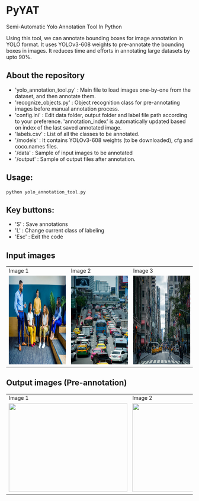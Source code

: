 # PyYAT
Semi-Automatic Yolo Annotation Tool In Python

Using this tool, we can annotate bounding boxes for image annotation in YOLO format. 
It uses YOLOv3-608 weights to pre-annotate the bounding boxes in images. It reduces time and efforts in annotating large datasets by upto 90%.

## About the repository
* 'yolo_annotation_tool.py' : Main file to load images one-by-one from the dataset, and then annotate them.
* 'recognize_objects.py' : Object recognition class for pre-annotating images before manual annotation process.
* 'config.ini' : Edit data folder, output folder and label file path according to your preference. 'annotation_index' is automatically updated based on index of the last saved annotated image.
* 'labels.csv' : List of all the classes to be annotated.
* '/models' : It contains YOLOv3-608 weights (to be downloaded), cfg and coco.names files.
* '/data' : Sample of input images to be annotated
* '/output' : Sample of output files after annotation.

## Usage:
```
python yolo_annotation_tool.py
```
## Key buttons:
* 'S' : Save annotations
* 'L' : Change current class of labeling
* 'Esc' :  Exit the code

## Input images

<table>
  <tr>
    <td>Image 1</td>
     <td>Image 2</td>
     <td>Image 3</td>
  </tr>
  <tr>
    <td><img src="https://github.com/2vin/PyYAT/blob/master/data/1.jpg" width=320 height=240></td>
    <td><img src="https://github.com/2vin/PyYAT/blob/master/data/2.jpg" width=320 height=240></td>
    <td><img src="https://github.com/2vin/PyYAT/blob/master/data/3.jpeg" width=320 height=240></td>
  </tr>
 </table>


## Output images (Pre-annotation)

<table>
  <tr>
    <td>Image 1</td>
     <td>Image 2</td>
     <td>Image 3</td>
  </tr>
  <tr>
    <td><img src="[https://github.com/2vin/PyYAT/blob/master/data/1.jpg](https://user-images.githubusercontent.com/38634222/175885482-baf10681-6ef5-45b5-873d-c4304e8fea73.png)" width=320 height=240></td>
    <td><img src="[https://github.com/2vin/PyYAT/blob/master/data/2.jpg](https://user-images.githubusercontent.com/38634222/175885476-e8b33fb0-f2be-4a4e-b1fc-ae493e03e85b.png)" width=320 height=240></td>
    <td><img src="[https://github.com/2vin/PyYAT/blob/master/data/3.jpeg](https://user-images.githubusercontent.com/38634222/175885461-93b0fafe-e135-4a76-9b6a-416de9a4513a.png)" width=320 height=240></td>
  </tr>
 </table>

